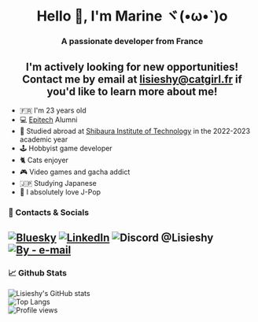 <h1 align="center">Hello 👋, I'm Marine ヾ(•ω•`)o</h1>
<h3 align="center">A passionate developer from France</h3>

<h2 align="center"> I'm actively looking for new opportunities! Contact me by email at <a href="mailto:lisieshy@catgirl.fr">lisieshy@catgirl.fr</a> if you'd like to learn more about me!</h2>

- 🇫🇷 I'm 23 years old
- 💻 [Epitech](https://epitech.eu/) Alumni
- 🗾 Studied abroad at [Shibaura Institute of Technology](https://www.shibaura-it.ac.jp/en/) in the 2022-2023 academic year
- 🕹️ Hobbyist game developer
- 🐈 Cats enjoyer
- 🎮 Video games and gacha addict
- 🇯🇵 Studying Japanese
- 🎵 I absolutely love J-Pop

### 🔗 Contacts & Socials 

[![Bluesky](https://img.shields.io/static/v1?label=&message=Bluesky&color=gray&style=for-the-badge&logo=bluesky)](https://bsky.app/profile/lisieshy.catgirl.fr)
[![LinkedIn](https://img.shields.io/static/v1?label=&message=LinkedIn&color=gray&style=for-the-badge&logo=linkedin)](https://www.linkedin.com/in/lisieshy/)
![Discord @Lisieshy](https://img.shields.io/static/v1?label=&message=Discord+%40Lisieshy&color=gray&style=for-the-badge&logo=Discord)
[![By - e-mail](https://img.shields.io/static/v1?label=By&message=e-mail&color=ff69b4&style=for-the-badge)](mailto:lisieshy@catgirl.fr)
---

### 📈 Github Stats

![Lisieshy's GitHub stats](https://github-readme-stats.vercel.app/api?username=Lisieshy&bg_color=30,e96443,904e95&title_color=fff&text_color=fff&include_all_commits=true&icon_color=fff&count_private=true&show_icons=true)
<br/>
![Top Langs](https://github-readme-stats.vercel.app/api/top-langs/?username=Lisieshy&bg_color=30,e96443,904e95&title_color=fff&text_color=fff&langs_count=5&layout=compact)
<br/>
![Profile views](https://komarev.com/ghpvc/?username=Lisieshy&color=FD428D)
<!--
**Lisieshy/Lisieshy** is a ✨ _special_ ✨ repository because its `README.md` (this file) appears on your GitHub profile.

Here are some ideas to get you started:

- 🔭 I’m currently working on ...
- 🌱 I’m currently learning ...
- 👯 I’m looking to collaborate on ...
- 🤔 I’m looking for help with ...
- 💬 Ask me about ...
- 📫 How to reach me: ...
- 😄 Pronouns: ...
- ⚡ Fun fact: ...
-->
